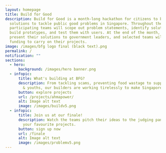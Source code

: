 ```yaml
---
layout: homepage
title: Build for Good
description: Build for Good is a month-long hackathon for citizens to build
  solutions to tackle public good problems in Singapore. Throughout the month,
  participating teams will scope out problem statements, identify solutions,
  build prototypes, and test them with users. At the end of the month, they will
  present their solutions to government leaders, and selected teams will receive
  funding to carry on their projects.
image: /images/bfg logo final (black text).png
permalink: /
notification: ""
sections:
  - hero:
      background: /images/hero banner.png
  - infopic:
      title: What's building at BFG?
      description: From tackling scams, preventing food wastage to supporting elderly
        & youths, our builders are working tirelessly to make Singapore better.
      button: explore projects
      url: /projects/ahmapower/
      alt: Image alt text
      image: /images/buildv5.png
  - infopic:
      title: Join us at our finale!
      description: Watch the teams pitch their ideas to the judging panel and vote for
        your favourite projects.
      button: sign up now
      url: /finale
      alt: Image alt text
      image: /images/problemv5.png
---
```

